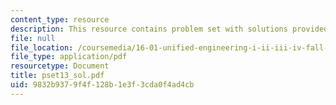```yaml
---
content_type: resource
description: This resource contains problem set with solutions provided by the professor.
file: null
file_location: /coursemedia/16-01-unified-engineering-i-ii-iii-iv-fall-2005-spring-2006/9832b9379f4f128b1e3f3cda0f4ad4cb_pset13_sol.pdf
file_type: application/pdf
resourcetype: Document
title: pset13_sol.pdf
uid: 9832b937-9f4f-128b-1e3f-3cda0f4ad4cb
---
```

